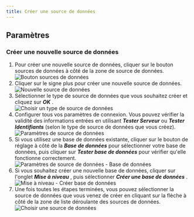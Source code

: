```yaml
---
title: Créer une source de données
---
```

## Paramètres 

### Créer une nouvelle source de données 

1. Pour créer une nouvelle source de données, cliquer sur le bouton sources de données à côté de la zone de source de données.  
![Bouton sources de données](/img/fr/rdm/mac/clip4241.png) 
1. Cliquer sur le signe plus pour créer une nouvelle source de données.  
![Nouvelle source de données](/img/fr/rdm/mac/clip4243.png) 
1. Sélectionner le type de source de données que vous souhaitez créer et cliquez sur ***OK*** .  
![Choisir un type de source de données](/img/fr/rdm/mac/clip4244.png) 
1. Configurer tous vos paramètres de connexion. Vous pouvez vérifier la validité des informations entrées en utilisant ***Tester Serveur*** ou ***Tester Identifiants*** (selon le type de source de données que vous créez).  
![Paramètres de source de données](/img/fr/rdm/mac/clip4246.png) 
1. Si vous utilisez une base de données existante, cliquer sur le bouton de réglage à côté de la ***Base de données*** pour sélectionner votre base de données, puis cliquer sur ***Tester base de données*** pour vérifier qu&apos;elle fonctionne correctement.  
![Paramètres de source de données - Base de données](/img/fr/rdm/mac/clip4247.png) 
1. Si vous souhaitez créer une nouvelle base de données, cliquer sur l&apos;onglet ***Mise à niveau*** , puis sélectionner ***Créer une base de données*** .  
![Mise à niveau - Créer base de données](/img/fr/rdm/mac/clip4248.png) 
1. Une fois toutes les étapes terminées, vous pouvez sélectionner la source de données que vous venez de créer en cliquant sur la flèche à côté de la zone de liste déroulante des sources de données.  
![Choisir une source de données](/img/fr/rdm/mac/clip4249.png) 

